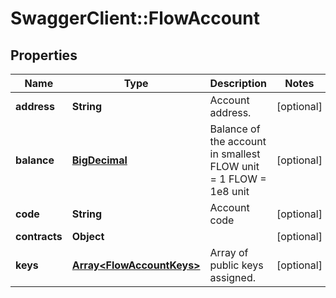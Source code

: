 # SwaggerClient::FlowAccount

## Properties
Name | Type | Description | Notes
------------ | ------------- | ------------- | -------------
**address** | **String** | Account address. | [optional] 
**balance** | [**BigDecimal**](BigDecimal.md) | Balance of the account in smallest FLOW unit &#x3D; 1 FLOW &#x3D; 1e8 unit | [optional] 
**code** | **String** | Account code | [optional] 
**contracts** | **Object** |  | [optional] 
**keys** | [**Array&lt;FlowAccountKeys&gt;**](FlowAccountKeys.md) | Array of public keys assigned. | [optional] 


